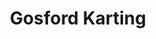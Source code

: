 ---
title: "Gosford Karting"
address: "49, Dinnahorra Rd, Markethill, Armagh, Co. Armagh BT60 1RL"
tel: "028 3755 1248"
county: "Armagh"
category: "Go Karting"
type: "Content"
lat: "54.285659"
lng: "-6.48347"
---